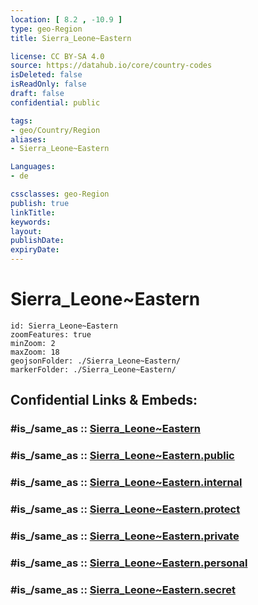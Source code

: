 ```yaml
---
location: [ 8.2 , -10.9 ] 
type: geo-Region
title: Sierra_Leone~Eastern

license: CC BY-SA 4.0
source: https://datahub.io/core/country-codes
isDeleted: false
isReadOnly: false
draft: false
confidential: public

tags:
- geo/Country/Region
aliases:
- Sierra_Leone~Eastern

Languages:
- de

cssclasses: geo-Region
publish: true
linkTitle: 
keywords: 
layout: 
publishDate: 
expiryDate: 
---
```


# Sierra_Leone~Eastern

```leaflet
id: Sierra_Leone~Eastern
zoomFeatures: true 
minZoom: 2 
maxZoom: 18
geojsonFolder: ./Sierra_Leone~Eastern/
markerFolder: ./Sierra_Leone~Eastern/
```


## Confidential Links & Embeds: 

### #is_/same_as :: [Sierra_Leone~Eastern](/_Standards/Earth/Continent/Africa/Africa~West/Sierra_Leone/Provinces~Sierra_Leone/Sierra_Leone~Eastern.md) 

### #is_/same_as :: [Sierra_Leone~Eastern.public](/_public/Earth/Continent/Africa/Africa~West/Sierra_Leone/Provinces~Sierra_Leone/Sierra_Leone~Eastern.public.md) 

### #is_/same_as :: [Sierra_Leone~Eastern.internal](/_internal/Earth/Continent/Africa/Africa~West/Sierra_Leone/Provinces~Sierra_Leone/Sierra_Leone~Eastern.internal.md) 

### #is_/same_as :: [Sierra_Leone~Eastern.protect](/_protect/Earth/Continent/Africa/Africa~West/Sierra_Leone/Provinces~Sierra_Leone/Sierra_Leone~Eastern.protect.md) 

### #is_/same_as :: [Sierra_Leone~Eastern.private](/_private/Earth/Continent/Africa/Africa~West/Sierra_Leone/Provinces~Sierra_Leone/Sierra_Leone~Eastern.private.md) 

### #is_/same_as :: [Sierra_Leone~Eastern.personal](/_personal/Earth/Continent/Africa/Africa~West/Sierra_Leone/Provinces~Sierra_Leone/Sierra_Leone~Eastern.personal.md) 

### #is_/same_as :: [Sierra_Leone~Eastern.secret](/_secret/Earth/Continent/Africa/Africa~West/Sierra_Leone/Provinces~Sierra_Leone/Sierra_Leone~Eastern.secret.md)

